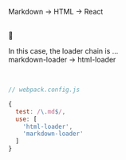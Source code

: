 <p class="flow-line">Markdown -> HTML -> React</p>

<br>
🤔  

<br>

In this case, the loader chain is ...  
markdown-loader -> html-loader

<br>

```javascript
// webpack.config.js

{
  test: /\.md$/,
  use: [
    'html-loader',
    'markdown-loader'
  ]
}
```
